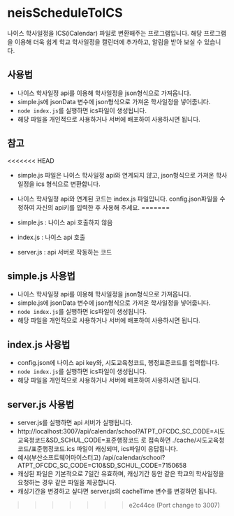 # neisScheduleToICS
나이스 학사일정을 ICS(iCalendar) 파일로 변환해주는 프로그램입니다. 해당 프로그램을 이용해 더욱 쉽게 학교 학사일정을 캘린더에 추가하고, 알림을 받아 보실 수 있습니다.

## 사용법
- 나이스 학사일정 api를 이용해 학사일정을 json형식으로 가져옵니다.
- simple.js에 jsonData 변수에 json형식으로 가져온 학사일정을 넣어줍니다.
- `node index.js`를 실행하면 ics파일이 생성됩니다.
- 해당 파일을 개인적으로 사용하거나 서버에 배포하여 사용하시면 됩니다.

## 참고
<<<<<<< HEAD
- simple.js 파일은 나이스 학사일정 api와 연계되지 않고, json형식으로 가져온 학사일정을 ics 형식으로 변환합니다.
- 나이스 학사일정 api와 연계된 코드는 index.js 파일입니다. config.json파일을 수정하여 자신의 api키를 입력한 후 사용해 주세요.
=======

-   simple.js : 나이스 api 호출하지 않음
-   index.js : 나이스 api 호출
-   server.js : api 서버로 작동하는 코드

## simple.js 사용법

-   나이스 학사일정 api를 이용해 학사일정을 json형식으로 가져옵니다.
-   simple.js에 jsonData 변수에 json형식으로 가져온 학사일정을 넣어줍니다.
-   `node index.js`를 실행하면 ics파일이 생성됩니다.
-   해당 파일을 개인적으로 사용하거나 서버에 배포하여 사용하시면 됩니다.

## index.js 사용법

-   config.json에 나이스 api key와, 시도교육청코드, 행정표준코드를 입력합니다.
-   `node index.js`를 실행하면 ics파일이 생성됩니다.
-   해당 파일을 개인적으로 사용하거나 서버에 배포하여 사용하시면 됩니다.

## server.js 사용법

-   server.js를 실행하면 api 서버가 실행됩니다.
-   http://localhost:3007/api/calendar/school?ATPT_OFCDC_SC_CODE=시도교육청코드&SD_SCHUL_CODE=표준행정코드 로 접속하면 ./cache/시도교육청코드/표준행정코드.ics 파일이 캐싱되며, ics파일이 응답됩니다.
-   예시(부산소프트웨어마이스터고) /api/calendar/school?ATPT_OFCDC_SC_CODE=C10&SD_SCHUL_CODE=7150658
-   캐싱된 파일은 기본적으로 7일간 유효하며, 캐싱기간 동안 같은 학교의 학사일정을 요청하는 경우 같은 파일을 제공합니다.
-   캐싱기간을 변경하고 싶다면 server.js의 cacheTime 변수를 변경하면 됩니다.
>>>>>>> e2c44ce (Port change to 3007)
